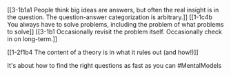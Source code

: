 [[3-1b1a1 People think big ideas are answers, but often the real insight is in the question. The question-answer categorization is arbitrary.]]
[[1-1c4b You always have to solve problems, including the problem of what problems to solve]]
[[3-1b1 Occasionally revisit the problem itself. Occasionally check in on long-term.]]

[[1-2f1b4 The content of a theory is in what it rules out (and how!)]]

It's about how to find the right questions as fast as you can
#MentalModels 